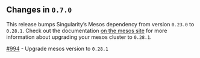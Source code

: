 ## Changes in `0.7.0`

This release bumps Singularity’s Mesos dependency from version `0.23.0` to `0.28.1`. Check out the documentation [on the mesos site](http://mesos.apache.org/documentation/latest/upgrades/) for more information about upgrading your mesos cluster to `0.28.1`.

[#994](https://github.com/HubSpot/Singularity/pull/994) - Upgrade mesos version to `0.28.1`